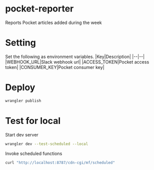 # pocket-reporter

Reports Pocket articles added during the week

# Setting
Set the following as environment variables.
|Key|Description|
|--|--|
|WEBHOOK_URL|Slack webhook url|
|ACCESS_TOKEN|Pocket access token|
|CONSUMER_KEY|Pocket consumer key|

# Deploy
```bash
wrangler publish
```

# Test for local
Start dev server
```bash
wrangler dev --test-scheduled --local
```

Invoke scheduled functions
```bash
curl "http://localhost:8787/cdn-cgi/mf/scheduled"
```
